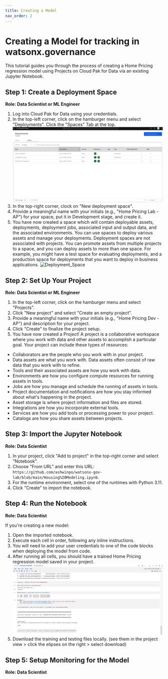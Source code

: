 ```yaml
---
title: Creating a Model
nav_order: 2
---
```

# Creating a Model for tracking in watsonx.governance

This tutorial guides you through the process of creating a Home Pricing regression model using Projects on Cloud Pak for Data via an existing Jupyter Notebook.


## Step 1: Create a Deployment Space

**Role: Data Scientist or ML Engineer**

1. Log into Cloud Pak for Data using your credentials.
2. In the top-left corner, click on the hamburger menu and select "Deployments". Click the "Spaces" Tab at the top.
![Deployments](../assets/Deployments.png)
4. In the top-right corner, clock on "New deployment space".
5. Provide a meaningful name with your initials (e.g., "Home Pricing Lab - AP") for your space, put it in Development stage, and create it.
6. You have now created a space which will contain deployable assets, deployments, deployment jobs, associated input and output data, and the associated environments. You can use spaces to deploy various assets and manage your deployments. Deployment spaces are not associated with projects. You can promote assets from multiple projects to a space, and you can deploy assets to more than one space. For example, you might have a test space for evaluating deployments, and a production space for deployments that you want to deploy in business applications.
![Deployment_Space](../assets/DeploymentSpaces.svg)

## Step 2: Set Up Your Project

**Role: Data Scientist or ML Engineer**

1. In the top-left corner, click on the hamburger menu and select "Projects".
2. Click "New project" and select "Create an empty project".
3. Provide a meaningful name with your initials (e.g., "Home Pricing Dev - AP") and description for your project.
4. Click "Create" to finalize the project setup.
5. You have now created a Project! A project is a collaborative workspace where you work with data and other assets to accomplish a particular goal.
Your project can include these types of resources:

- Collaborators are the people who you work with in your project.
- Data assets are what you work with. Data assets often consist of raw data that you work with to refine.
- Tools and their associated assets are how you work with data.
- Environments are how you configure compute resources for running assets in tools.
- Jobs are how you manage and schedule the running of assets in tools.
- Project documentation and notifications are how you stay informed about what's happening in the project.
- Asset storage is where project information and files are stored.
- Integrations are how you incorporate external tools.
- Services are how you add tools or processing power to your project.
- Catalogs are how you share assets between projects.

## Step 3: Import the Jupyter Notebook

**Role: Data Scientist**

1. In your project, click "Add to project" in the top-right corner and select "Notebook".
2. Choose "From URL" and enter this URL: `https://github.com/ashwinpo/watsonx-gov-lab/blob/main/Housing%20Modeling.ipynb`.
3. For the runtime environment, select one of the runtimes with Python 3.11.
4. Click "Create" to import the notebook.
   

## Step 4: Run the Notebook

**Role: Data Scientist**

If you're creating a new model:

1. Open the imported notebook.
2. Execute each cell in order, following any inline instructions.
3. You will need to add your user credentials to one of the code blocks when deploying the model from code.
4. After running all cells, you should have a trained Home Pricing regression model saved in your project.
![Notebook_ran](../assets/Notebook_ran.png)
5. Download the training and testing files locally. (see them in the project view > click the elipses on the right > select download)

## Step 5: Setup Monitoring for the Model

**Role: Data Scientist**


